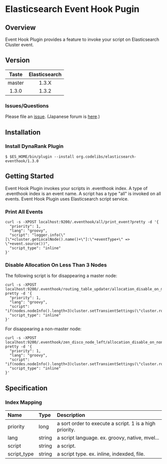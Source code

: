Elasticsearch Event Hook Pugin
=======================

## Overview

Event Hook Plugin provides a feature to invoke your script on Elasticsearch Cluster event.

## Version

| Taste     | Elasticsearch |
|:---------:|:-------------:|
| master    | 1.3.X         |
| 1.3.0     | 1.3.2         |

### Issues/Questions

Please file an [issue](https://github.com/codelibs/elasticsearch-eventhook/issues "issue").
(Japanese forum is [here](https://github.com/codelibs/codelibs-ja-forum "here").)

## Installation

### Install DynaRank Plugin

    $ $ES_HOME/bin/plugin --install org.codelibs/elasticsearch-eventhook/1.3.0

## Getting Started

Event Hook Plugin invokes your scripts in .eventhook index.
A type of .eventhook index is an event name.
A script has a type "all" is invoked on all events.
Event Hook Plugin uses Elasticsearch script service.

### Print All Events

    curl -s -XPOST localhost:9200/.eventhook/all/print_event?pretty -d '{
      "priority": 1,
      "lang": "groovy",
      "script": "logger.info(\"[\"+cluster.getLocalNode().name()+\"]:\"+eventType+\" => \"+event.source())",
      "script_type": "inline"
    }'

### Disable Allocation On Less Than 3 Nodes

The following script is for disappearing a master node:

    curl -s -XPOST localhost:9200/.eventhook/routing_table_updater/allocation_disable_on_master?pretty -d '{
      "priority": 1,
      "lang": "groovy",
      "script": "if(nodes.nodeInfo().length<3)cluster.setTransientSettings(\"cluster.routing.allocation.enable\",\"none\")",
      "script_type": "inline"
    }'

For disappearing a non-master node:

    curl -s -XPOST localhost:9200/.eventhook/zen_disco_node_left/allocation_disable_on_nonmaster?pretty -d '{
      "priority": 1,
      "lang": "groovy",
      "script": "if(nodes.nodeInfo().length<3)cluster.setTransientSettings(\"cluster.routing.allocation.enable\",\"none\")",
      "script_type": "inline"
    }'

## Specification

### Index Mapping

| Name        | Type   | Description |
|:------------|:-------|:-----|
| priority    | long   | a sort order to execute a script. 1 is a high priority. |
| lang        | string | a script language. ex. groovy, native, mvel...          |
| script      | string | a script.                                               |
| script_type | string | a script type. ex. inline, indexded, file.              |



